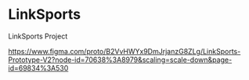 # LinkSports

LinkSports Project


https://www.figma.com/proto/B2VvHWYx9DmJrjanzG8ZLg/LinkSports-Prototype-V2?node-id=70638%3A8979&scaling=scale-down&page-id=69834%3A530


